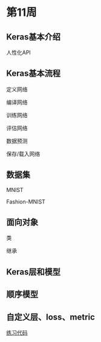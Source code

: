 # 第11周

## Keras基本介绍
人性化API

## Keras基本流程
定义网络

编译网络

训练网络

评估网络

数据预测

保存/载入网络

## 数据集
MNIST

Fashion-MNIST

## 面向对象
类

继承

## Keras层和模型
## 顺序模型
## 自定义层、loss、metric

[练习代码](https://github.com/angriff24/BDMI-trainningcodes/blob/master/Day11/11.ipynb)
